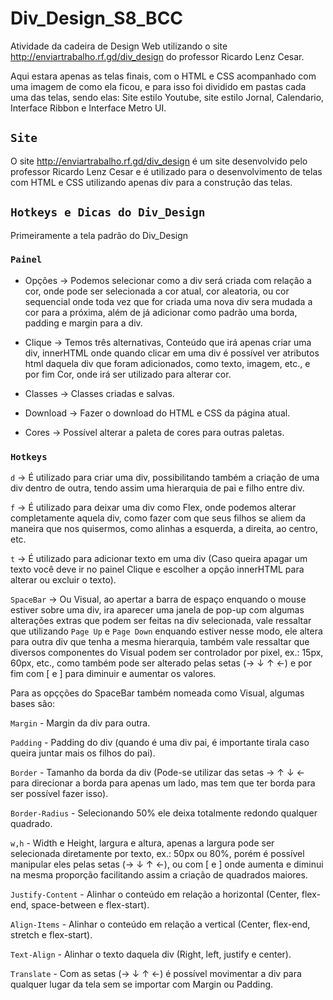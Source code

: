 # Div_Design_S8_BCC
Atividade da cadeira de Design Web utilizando o site http://enviartrabalho.rf.gd/div_design do professor Ricardo Lenz Cesar.

Aqui estara apenas as telas finais, com o HTML e CSS acompanhado com uma imagem de como ela ficou, e para isso foi dividido em pastas cada uma das telas, sendo elas: Site estilo Youtube, site estilo Jornal, Calendario, Interface Ribbon e Interface Metro UI.

## `Site`
O site http://enviartrabalho.rf.gd/div_design é um site desenvolvido pelo professor Ricardo Lenz Cesar e é utilizado para o desenvolvimento de telas com HTML e CSS utilizando apenas div para a construção das telas.

## `Hotkeys e Dicas do Div_Design`
Primeiramente a tela padrão do Div_Design

### `Painel`

- Opções → Podemos selecionar como a div será criada com relação a cor, onde pode ser selecionada a cor atual, cor aleatoria, ou cor sequencial onde toda vez que for criada uma nova div sera mudada a cor para a próxima, além de já adicionar como padrão uma borda, padding e margin para a div. 

- Clique → Temos três alternativas, Conteúdo que irá apenas criar uma div, innerHTML onde quando clicar em uma div é possível ver atributos html daquela div que foram adicionados, como texto, imagem, etc., e por fim Cor, onde irá ser utilizado para alterar cor.

- Classes → Classes criadas e salvas.

- Download → Fazer o download do HTML e CSS da página atual.

- Cores → Possível alterar a paleta de cores para outras paletas.

### `Hotkeys`

`d` → É utilizado para criar uma div, possibilitando também a criação de uma div dentro de outra, tendo assim uma hierarquia de pai e filho entre div.

`f` → É utilizado para deixar uma div como Flex, onde podemos alterar completamente aquela div, como fazer com que seus filhos se aliem da maneira que nos quisermos, como alinhas a esquerda, a direita, ao centro, etc.

`t` → É utilizado para adicionar texto em uma div (Caso queira apagar um texto você deve ir no painel Clique e escolher a opção innerHTML para alterar ou excluir o texto).

`SpaceBar` → Ou Visual, ao apertar a barra de espaço enquando o mouse estiver sobre uma div, ira aparecer uma janela de pop-up com algumas alterações extras que podem ser feitas na div selecionada, vale ressaltar que utilizando `Page Up` e `Page Down` enquando estiver nesse modo, ele altera para outra div que tenha a mesma hierarquia, também vale ressaltar que diversos componentes do Visual podem ser controlador por pixel, ex.: 15px, 60px, etc., como também pode ser alterado pelas setas (→ ↓ ↑ ←) e por fim com [ e ] para diminuir e aumentar os valores.

Para as opçções do SpaceBar também nomeada como Visual, algumas bases são:

`Margin` - Margin da div para outra.

`Padding` - Padding do div (quando é uma div pai, é importante tirala caso queira juntar mais os filhos do pai).

`Border` - Tamanho da borda da div (Pode-se utilizar das setas → ↑ ↓ ← para direcionar a borda para apenas um lado, mas tem que ter borda para ser possível fazer isso).

`Border-Radius` - Selecionando 50% ele deixa totalmente redondo qualquer quadrado.

`w,h` - Width e Height, largura e altura, apenas a largura pode ser selecionada diretamente por texto, ex.: 50px ou 80%, porém é possível manipular eles pelas setas (→ ↓ ↑ ←), ou com [ e ] onde aumenta e diminui na mesma proporção facilitando assim a criação de quadrados maiores.

`Justify-Content` - Alinhar o conteúdo em relação a horizontal (Center, flex-end, space-between e flex-start).

`Align-Items` - Alinhar o conteúdo em relação a vertical (Center, flex-end, stretch e flex-start).

`Text-Align` - Alinhar o texto daquela div (Right, left, justify e center).

`Translate` - Com as setas (→ ↓ ↑ ←) é possível movimentar a div para qualquer lugar da tela sem se importar com Margin ou Padding.
